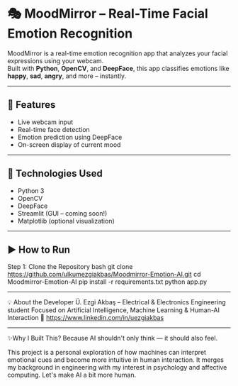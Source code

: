 # 🎭 MoodMirror – Real-Time Facial Emotion Recognition

MoodMirror is a real-time emotion recognition app that analyzes your facial expressions using your webcam.  
Built with **Python**, **OpenCV**, and **DeepFace**, this app classifies emotions like **happy**, **sad**, **angry**, and more – instantly.

---

## 🚀 Features
- Live webcam input
- Real-time face detection
- Emotion prediction using DeepFace
- On-screen display of current mood

---

## 🧠 Technologies Used
- Python 3
- OpenCV
- DeepFace
- Streamlit (GUI – coming soon!)
- Matplotlib (optional visualization)

---

## ▶️ How to Run
Step 1: Clone the Repository
bash
git clone https://github.com/ulkumezgiakbas/Moodmirror-Emotion-AI.git
cd Moodmirror-Emotion-AI
pip install -r requirements.txt
python app.py

---


💡 About the Developer
Ü. Ezgi Akbaş – Electrical & Electronics Engineering student
Focused on Artificial Intelligence, Machine Learning & Human-AI Interaction
🔗 https://www.linkedin.com/in/uezgiakbas


---

✨Why I Built This?
Because AI shouldn't only think — it should also feel.

This project is a personal exploration of how machines can interpret emotional cues and become more intuitive in human interaction. It merges my background in engineering with my interest in psychology and affective computing.
Let's make AI a bit more human.

